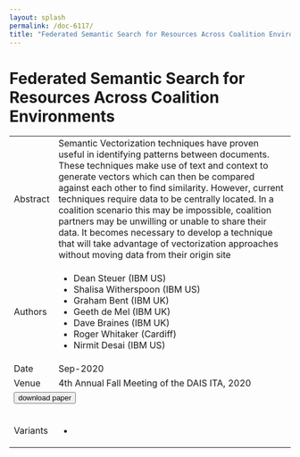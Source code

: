 ```yaml
---
layout: splash
permalink: /doc-6117/
title: "Federated Semantic Search for Resources Across Coalition Environments"
---
```


# Federated Semantic Search for Resources Across Coalition Environments

<table>
    <tbody>
    <tr>
        <td>Abstract</td>
        <td>Semantic Vectorization techniques have proven useful in identifying patterns between documents. These techniques make use of text and context to generate vectors which can then be compared against each other to find similarity. However, current techniques require data to be centrally located. In a coalition scenario this may be impossible, coalition partners may be unwilling or unable to share their data. It becomes necessary to develop a technique that will take advantage of vectorization approaches without moving data from their origin site</td>
    </tr>
    <tr>
        <td>Authors</td>
        <td>
            <ul>
                <li>Dean Steuer (IBM US)</li>
                <li>Shalisa Witherspoon (IBM US)</li>
                <li>Graham Bent (IBM UK)</li>
                <li>Geeth de Mel (IBM UK)</li>
                <li>Dave Braines (IBM UK)</li>
                <li>Roger Whitaker (Cardiff)</li>
                <li>Nirmit Desai (IBM US)</li>
            </ul>
        </td>
    </tr>
    <tr>
        <td>Date</td>
        <td>Sep-2020</td>
    </tr>
    <tr>
        <td>Venue</td>
        <td>4th Annual Fall Meeting of the DAIS ITA, 2020</td>
    </tr>
        <tr>
            <td colspan="2">
                <form method="get" action="https://ibm.box.com/v/doc-6117-paper">
                    <button type="submit">download paper</button>
                </form>
            </td>
        </tr>
        <tr>
            <td>Variants</td>
            <td>
                <ul>
                    <li><a href="\doc-XXXX\”>doc-6109</a></li>
                </ul>
            </td>
        </tr>
    </tbody>
</table>
